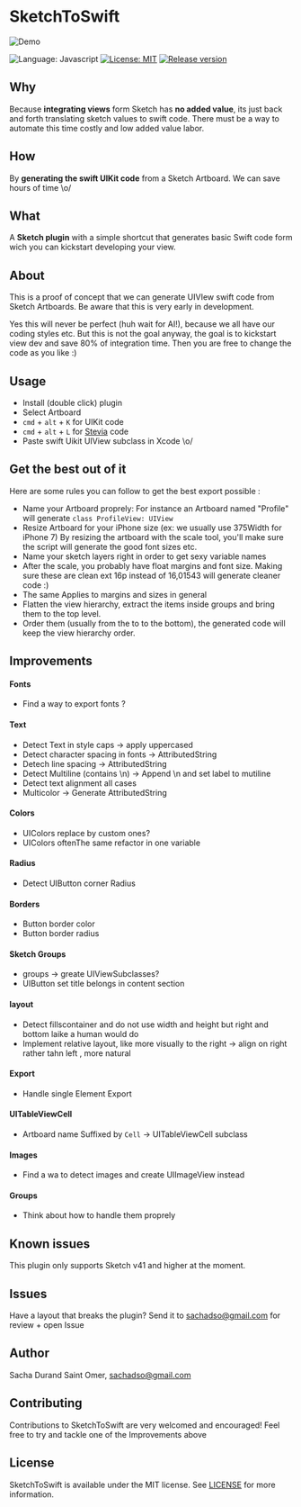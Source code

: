 # SketchToSwift

![Demo](https://raw.githubusercontent.com/s4cha/SketchToSwift/master/demo.gif)


![Language: Javascript](https://img.shields.io/badge/language-javascript-f48041.svg?style=flat)
[![License: MIT](http://img.shields.io/badge/license-MIT-lightgrey.svg?style=flat)](https://github.com/s4cha/SketchToSwift/blob/master/LICENSE)
[![Release version](https://img.shields.io/badge/release-0.1-blue.svg)]()

## Why
Because **integrating views** form Sketch has **no added value**, its just back and forth translating sketch values to swift code. There must be a way to automate this time costly and low added value labor.

## How
By **generating the swift UIKit code** from a Sketch Artboard. We can save hours of time \o/

## What
A **Sketch plugin** with a simple shortcut that generates basic Swift code form wich you can kickstart developing your view.


## About

This is a proof of concept that we can generate UIVIew swift code from Sketch Artboards.
Be aware that this is very early in development.

Yes this will never be perfect (huh wait for AI!), because we all have our coding styles etc. But this is not the goal anyway, the goal is to kickstart view dev and save 80% of integration time. Then you are free to change the code as you like :)


## Usage
- Install (double click) plugin
- Select Artboard
- `cmd` + `alt` + `K` for UIKit code
- `cmd` + `alt` + `L` for [Stevia](https://github.com/s4cha/Stevia) code
- Paste swift Uikit UIView subclass in Xcode \o/

## Get the best out of it

Here are some rules you can follow to get the best export possible :

- Name your Artboard proprely:
For instance an Artboard named "Profile" will generate `class ProfileView: UIView `
- Resize Artboard for your iPhone size (ex: we usually use 375Width for iPhone 7)
By resizing the artboard with the scale tool, you'll make sure the script will generate the good font sizes etc.
- Name your sketch layers right in order to get sexy variable names
- After the scale, you probably have float margins and font size. Making sure these are clean ext 16p instead of 16,01543 will generate cleaner code :)
- The same Applies to margins and sizes in general
- Flatten the view hierarchy, extract the items inside groups and bring them to the top level.
- Order them (usually from the to to the bottom), the generated code will keep the view hierarchy order.


## Improvements

#### Fonts
- Find a way to export fonts ?

#### Text
- Detect Text in style caps -> apply uppercased
- Detect character spacing in fonts -> AttributedString
- Detech line spacing -> AttributedString
- Detect Multiline (contains \n) -> Append \n and set label to mutiline
- Detect text alignment all cases
- Multicolor -> Generate AttributedString

#### Colors
- UIColors replace by custom ones?
- UIColors oftenThe same refactor in one variable

#### Radius
- Detect UIButton corner Radius

#### Borders
- Button border color
- Button border radius

#### Sketch Groups
- groups -> greate UIViewSubclasses?
- UIButton set title belongs in content section

#### layout
- Detect fillscontainer and do not use width and height but right and bottom laike a human would do
- Implement relative layout, like more visually to the right -> align on right rather tahn left , more natural

#### Export
- Handle single Element Export

#### UITableViewCell
- Artboard name Suffixed by `Cell` -> UITableViewCell subclass

#### Images
- Find a wa to detect images and create UIImageView instead

#### Groups
- Think about how to handle them proprely

## Known issues
This plugin only supports Sketch v41 and higher at the moment.

## Issues
Have a layout that breaks the plugin?
Send it to sachadso@gmail.com for review + open Issue

## Author

Sacha Durand Saint Omer, sachadso@gmail.com

## Contributing

Contributions to SketchToSwift are very welcomed and encouraged! Feel free to try and tackle one of the Improvements above

## License

SketchToSwift is available under the MIT license. See [LICENSE](https://github.com/s4cha/SketchToSwift/blob/master/LICENSE) for more information.
